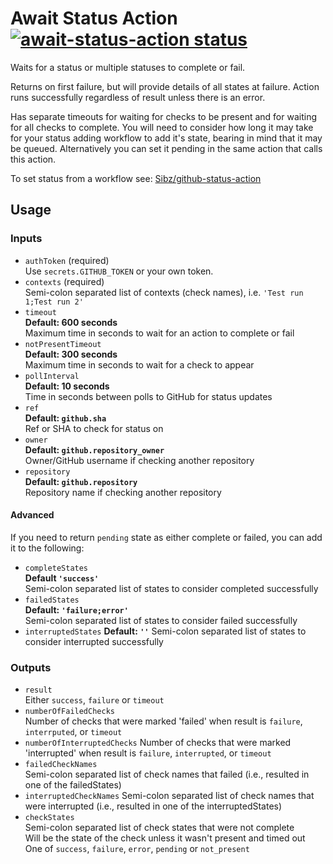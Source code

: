 # Await Status Action <a href="https://github.com/s3krit/await-status-action"><img alt="await-status-action status"   src="https://github.com/s3krit/await-status-action/workflows/test/badge.svg"></a>

Waits for a status or multiple statuses to complete or fail.

Returns on first failure, but will provide details of all states at failure. Action runs successfully regardless of result unless there is an error.

Has separate timeouts for waiting for checks to be present
and for waiting for all checks to complete. You will need to consider how long it may take for your status adding workflow 
to add it's state, bearing in mind that it may be queued. Alternatively you can set it pending in the same action that 
calls this action. 

To set status from a workflow see: [Sibz/github-status-action](https://github.com/Sibz/github-status-action)

## Usage

### Inputs

* `authToken` (required)  
Use `secrets.GITHUB_TOKEN` or your own token.
* `contexts` (required)  
Semi-colon separated list of contexts (check names), i.e. `'Test run 1;Test run 2'`
* `timeout`  
**Default: 600 seconds**  
Maximum time in seconds to wait for an action to complete or fail  
* `notPresentTimeout`  
**Default: 300 seconds**  
Maximum time in seconds to wait for a check to appear
* `pollInterval`  
**Default: 10 seconds**  
Time in seconds between polls to GitHub for status updates
* `ref`  
**Default: `github.sha`**  
Ref or SHA to check for status on
* `owner`  
**Default: `github.repository_owner`**  
Owner/GitHub username if checking another repository
* `repository`  
**Default: `github.repository`**  
Repository name if checking another repository
#### Advanced
If you need to return `pending` state as either complete or failed, you can add it to the following:
* `completeStates`  
**Default `'success'`**  
Semi-colon separated list of states to consider completed successfully
* `failedStates`  
**Default: `'failure;error'`**  
Semi-colon separated list of states to consider failed successfully
* `interruptedStates`
**Default: `''`**
Semi-colon separated list of states to consider interrupted successfully

### Outputs
* `result`  
Either `success`, `failure` or `timeout`
* `numberOfFailedChecks`  
Number of checks that were marked 'failed' when result is `failure`, `interrputed`, or `timeout`
* `numberOfInterruptedChecks`
Number of checks that were marked 'interrupted' when result is `failure`, `interrupted`, or `timeout`
* `failedCheckNames`  
Semi-colon separated list of check names that failed (i.e., resulted in one of the failedStates)
* `interruptedCheckNames`
Semi-colon separated list of check names that were interrupted (i.e., resulted in one of the interruptedStates)
* `checkStates`  
Semi-colon separated list of check states that were not complete  
Will be the state of the check unless it wasn't present and timed out  
One of `success`, `failure`, `error`, `pending` or `not_present`
